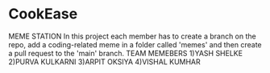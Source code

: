 # CookEase
MEME STATION 
In this project each member has to create a branch on the repo, add a coding-related meme in a folder called 'memes' and then create a pull request to the 'main' branch.
TEAM MEMEBERS
1)YASH SHELKE
2)PURVA KULKARNI
3)ARPIT OKSIYA
4)VISHAL KUMHAR
